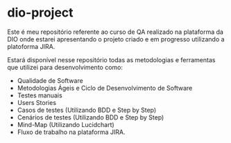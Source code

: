 # dio-project

Este é meu repositório referente ao curso de QA realizado na plataforma da DIO onde estarei apresentando o projeto criado e em progresso utilizando a platoforma JIRA.

Estará disponível nesse repositório todas as metodologias e ferramentas que utilizei para desenvolvimento como:

- Qualidade de Software
- Metodologias Ágeis e Ciclo de Desenvolvimento de Software
- Testes manuais
- Users Stories
- Casos de testes (Utilizando BDD e Step by Step)
- Cenários de testes (Utilizando BDD e Step by Step)
- Mind-Map (Utilizando Lucidchart)
- Fluxo de trabalho na plataforma JIRA.
